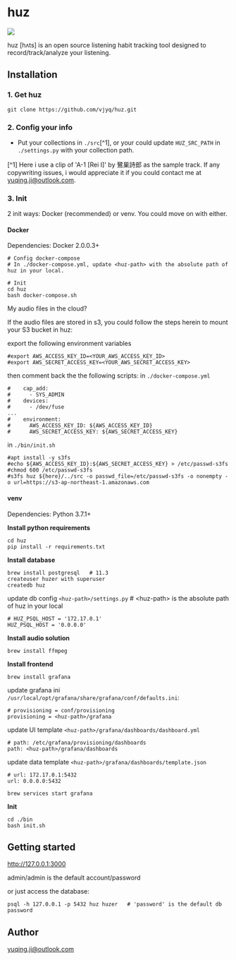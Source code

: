 # huz 

<img src='https://github.com/vjyq/huz/blob/master/huz-2019-11-10-v1.jpg?raw=true'>

huz \[hʌts] is an open source listening habit tracking tool designed to record/track/analyze your listening.

## Installation

### 1. Get huz
```
git clone https://github.com/vjyq/huz.git
```

### 2. Config your info

- Put your collections in `./src`[^1], or your could update `HUZ_SRC_PATH` in `./settings.py` with your collection path.

[^1] Here i use a clip of 'A-1 \[Rei I]' by 鷺巣詩郎 as the sample track. If any copywriting issues, i would appreciate it if you could contact me at yuqing.ji@outlook.com.

### 3. Init

2 init ways: Docker (recommended) or venv. You could move on with either.

#### Docker

Dependencies: Docker 2.0.0.3+
```
# Config docker-compose
# In ./docker-compose.yml, update <huz-path> with the absolute path of huz in your local.

# Init
cd huz
bash docker-compose.sh
```

My audio files in the cloud?

If the audio files are stored in s3, you could follow the steps herein to mount your S3 bucket in huz:

export the following environment variables
```
#export AWS_ACCESS_KEY_ID=<YOUR_AWS_ACCESS_KEY_ID>
#export AWS_SECRET_ACCESS_KEY=<YOUR_AWS_SECRET_ACCESS_KEY>
```

then comment back the the following scripts:
in `./docker-compose.yml`
```
#    cap_add:
#      - SYS_ADMIN
#    devices:
#      - /dev/fuse
...
#    environment:
#      AWS_ACCESS_KEY_ID: ${AWS_ACCESS_KEY_ID}
#      AWS_SECRET_ACCESS_KEY: ${AWS_SECRET_ACCESS_KEY}
```
in `./bin/init.sh`
```
#apt install -y s3fs
#echo ${AWS_ACCESS_KEY_ID}:${AWS_SECRET_ACCESS_KEY} > /etc/passwd-s3fs
#chmod 600 /etc/passwd-s3fs
#s3fs huz ${here}/../src -o passwd_file=/etc/passwd-s3fs -o nonempty -o url=https://s3-ap-northeast-1.amazonaws.com
```

#### venv 

Dependencies: Python 3.7.1+

**Install python requirements**
```
cd huz
pip install -r requirements.txt
```
**Install database**
```
brew install postgresql   # 11.3
createuser huzer with superuser
createdb huz
```
update db config `<huz-path>/settings.py`   # \<huz-path> is the absolute path of huz in your local
```
# HUZ_PSQL_HOST = '172.17.0.1'
HUZ_PSQL_HOST = '0.0.0.0'
```

**Install audio solution**
```
brew install ffmpeg
```
**Install frontend**
```
brew install grafana
```
update grafana ini `/usr/local/opt/grafana/share/grafana/conf/defaults.ini`:
```
# provisioning = conf/provisioning
provisioning = <huz-path>/grafana
```
update UI template `<huz-path>/grafana/dashboards/dashboard.yml`
```
# path: /etc/grafana/provisioning/dashboards
path: <huz-path>/grafana/dashboards
```
update data template `<huz-path>/grafana/dashboards/template.json`
```
# url: 172.17.0.1:5432
url: 0.0.0.0:5432
```
```
brew services start grafana
```

**Init**
```
cd ./bin
bash init.sh
```

## Getting started

http://127.0.0.1:3000

admin/admin is the default account/password

or just access the database:
```
psql -h 127.0.0.1 -p 5432 huz huzer   # 'password' is the default db password
```

## Author

yuqing.ji@outlook.com
